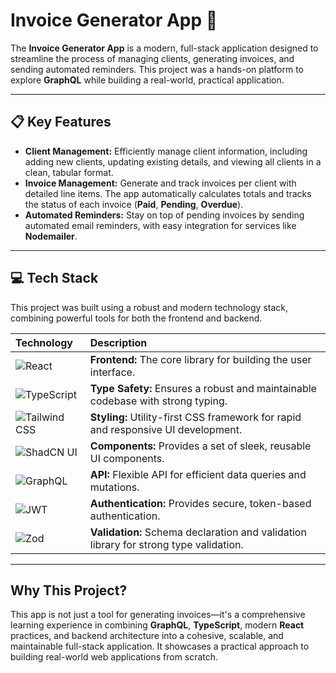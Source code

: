 # Invoice Generator App 🚀

The **Invoice Generator App** is a modern, full-stack application designed to streamline the process of managing clients, generating invoices, and sending automated reminders. This project was a hands-on platform to explore **GraphQL** while building a real-world, practical application.

---

## 📋 Key Features

-   **Client Management:** Efficiently manage client information, including adding new clients, updating existing details, and viewing all clients in a clean, tabular format.
-   **Invoice Management:** Generate and track invoices per client with detailed line items. The app automatically calculates totals and tracks the status of each invoice (**Paid**, **Pending**, **Overdue**).
-   **Automated Reminders:** Stay on top of pending invoices by sending automated email reminders, with easy integration for services like **Nodemailer**.

---

## 💻 Tech Stack

This project was built using a robust and modern technology stack, combining powerful tools for both the frontend and backend.

| Technology | Description |
| :--- | :--- |
| ![React](https://img.shields.io/badge/React-20232A?logo=react&logoColor=61DAFB&style=flat-square) | **Frontend:** The core library for building the user interface. |
| ![TypeScript](https://img.shields.io/badge/TypeScript-007ACC?logo=typescript&logoColor=white&style=flat-square) | **Type Safety:** Ensures a robust and maintainable codebase with strong typing. |
| ![Tailwind CSS](https://img.shields.io/badge/Tailwind_CSS-38B2AC?logo=tailwind-css&logoColor=white&style=flat-square) | **Styling:** Utility-first CSS framework for rapid and responsive UI development. |
| ![ShadCN UI](https://img.shields.io/badge/ShadCN_UI-000000?style=flat-square) | **Components:** Provides a set of sleek, reusable UI components. |
| ![GraphQL](https://img.shields.io/badge/GraphQL-E10098?logo=graphql&logoColor=white&style=flat-square) | **API:** Flexible API for efficient data queries and mutations. |
| ![JWT](https://img.shields.io/badge/JWT-000000?logo=jsonwebtokens&logoColor=white&style=flat-square) | **Authentication:** Provides secure, token-based authentication. |
| ![Zod](https://img.shields.io/badge/Zod-3E67B1?logo=zod&logoColor=white&style=flat-square) | **Validation:** Schema declaration and validation library for strong type validation. |

---

## Why This Project?

This app is not just a tool for generating invoices—it's a comprehensive learning experience in combining **GraphQL**, **TypeScript**, modern **React** practices, and backend architecture into a cohesive, scalable, and maintainable full-stack application. It showcases a practical approach to building real-world web applications from scratch.